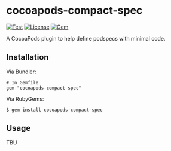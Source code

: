# cocoapods-compact-spec

[![Test](https://github.com/trinhngocthuyen/cocoapods-compact-spec/actions/workflows/test.yml/badge.svg)](https://img.shields.io/github/workflow/status/trinhngocthuyen/cocoapods-compact-spec/test)
[![License](https://img.shields.io/badge/license-MIT-green.svg?style=flat&color=blue)](https://github.com/trinhngocthuyen/cocoapods-compact-spec/blob/main/LICENSE.txt)
[![Gem](https://img.shields.io/gem/v/cocoapods-compact-spec.svg?style=flat&color=blue)](https://rubygems.org/gems/cocoapods-compact-spec)

A CocoaPods plugin to help define podspecs with minimal code.

## Installation

Via Bundler:

    # In Gemfile
    gem "cocoapods-compact-spec"

Via RubyGems:

    $ gem install cocoapods-compact-spec

## Usage

TBU

